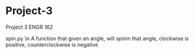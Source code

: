 # Project-3
Project 3 ENGR 162

spin.py
\n	A function that given an angle, will spinin that angle, clockwise is positive, counterclockwise is negative
